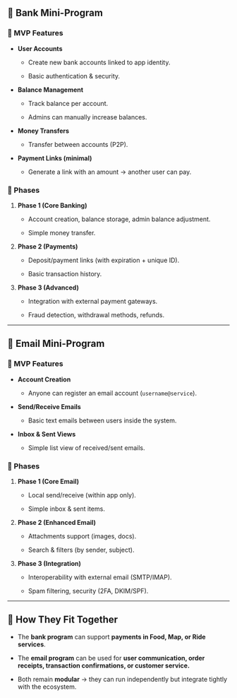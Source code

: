 
## 🏦 Bank Mini-Program

### 🎯 MVP Features

-   **User Accounts**
    
    -   Create new bank accounts linked to app identity.
        
    -   Basic authentication & security.
        
-   **Balance Management**
    
    -   Track balance per account.
        
    -   Admins can manually increase balances.
        
-   **Money Transfers**
    
    -   Transfer between accounts (P2P).
        
-   **Payment Links (minimal)**
    
    -   Generate a link with an amount → another user can pay.
        

### 📌 Phases

1.  **Phase 1 (Core Banking)**
    
    -   Account creation, balance storage, admin balance adjustment.
        
    -   Simple money transfer.
        
2.  **Phase 2 (Payments)**
    
    -   Deposit/payment links (with expiration + unique ID).
        
    -   Basic transaction history.
        
3.  **Phase 3 (Advanced)**
    
    -   Integration with external payment gateways.
        
    -   Fraud detection, withdrawal methods, refunds.
        

----------

## 📧 Email Mini-Program

### 🎯 MVP Features

-   **Account Creation**
    
    -   Anyone can register an email account (`username@service`).
        
-   **Send/Receive Emails**
    
    -   Basic text emails between users inside the system.
        
-   **Inbox & Sent Views**
    
    -   Simple list view of received/sent emails.
        

### 📌 Phases

1.  **Phase 1 (Core Email)**
    
    -   Local send/receive (within app only).
        
    -   Simple inbox & sent items.
        
2.  **Phase 2 (Enhanced Email)**
    
    -   Attachments support (images, docs).
        
    -   Search & filters (by sender, subject).
        
3.  **Phase 3 (Integration)**
    
    -   Interoperability with external email (SMTP/IMAP).
        
    -   Spam filtering, security (2FA, DKIM/SPF).
        

----------

## 🔗 How They Fit Together

-   The **bank program** can support **payments in Food, Map, or Ride services**.
    
-   The **email program** can be used for **user communication, order receipts, transaction confirmations, or customer service.**
    
-   Both remain **modular** → they can run independently but integrate tightly with the ecosystem.
